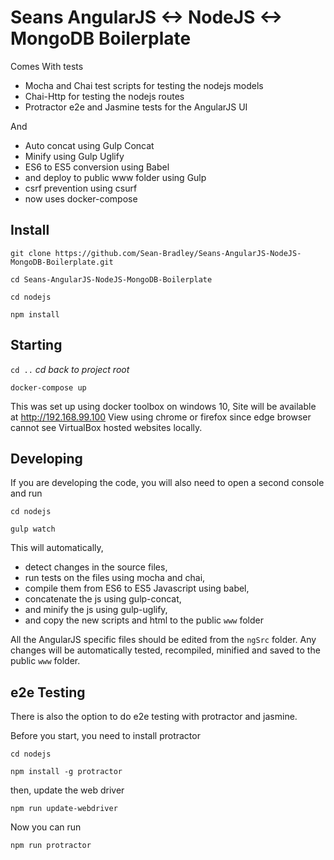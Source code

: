 # Seans AngularJS <-> NodeJS <-> MongoDB Boilerplate

Comes With tests
- Mocha and Chai test scripts for testing the nodejs models
- Chai-Http for testing the nodejs routes
- Protractor e2e and Jasmine tests for the AngularJS UI

And
- Auto concat using Gulp Concat
- Minify using Gulp Uglify
- ES6 to ES5 conversion using Babel
- and deploy to public www folder using Gulp
- csrf prevention using csurf
- now uses docker-compose 


## Install

`git clone https://github.com/Sean-Bradley/Seans-AngularJS-NodeJS-MongoDB-Boilerplate.git`

`cd Seans-AngularJS-NodeJS-MongoDB-Boilerplate`

`cd nodejs`

`npm install`

## Starting

`cd ..`  *cd back to project root*

`docker-compose up`

This was set up using docker toolbox on windows 10,
Site will be available at http://192.168.99.100
View using chrome or firefox since edge browser cannot see VirtualBox hosted websites locally.


## Developing

If you are developing the code,
you will also need to open a second console and run 

`cd nodejs`

`gulp watch`

This will automatically,
- detect changes in the source files, 
- run tests on the files using mocha and chai,
- compile them from ES6 to ES5 Javascript using babel, 
- concatenate the js using gulp-concat,
- and minify the js using gulp-uglify,
- and copy the new scripts and html to the public `www` folder

All the AngularJS specific files should be edited from the `ngSrc` folder.
Any changes will be automatically tested, recompiled, minified and saved to the public `www` folder.

## e2e Testing

There is also the option to do e2e testing with protractor and jasmine.

Before you start, you need to install protractor

`cd nodejs`

`npm install -g protractor`

then, update the web driver

`npm run update-webdriver`

Now you can run

`npm run protractor`

